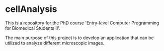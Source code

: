 # cellAnalysis

This is a repository for the PhD course 'Entry-level Computer Programming for Biomedical Students II'.

The main purpose of this project is to develop an application that can be utilized to analyze different microscopic images.
